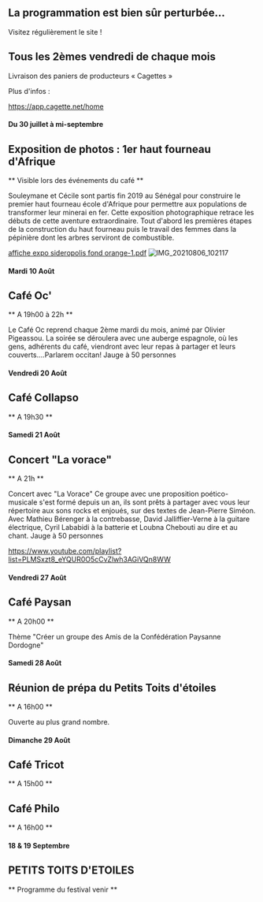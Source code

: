 

<!-- Exemple:

#### mardi 10 mars
## Café Oc.
** A partir de 18h30 **  
Où l'on partage <del>un bon repas à 8 €</del> tout en bavardant en occitan...   
__En auberge espagnole ! ! !__  
Chasdun pòrta son minjat e n'um boira tot aquò. Chacun apporte son repas et on mélange le tout. 
 [>>>> SOYEZ BENEVOLE,CLIQUEZ ICI<<<](http://www.date.marsnet.org/zqqlm9esy2sd2tfo)

fin exemple -->


## La programmation est bien sûr perturbée...
Visitez régulièrement le site !


## Tous les 2èmes vendredi de chaque mois
Livraison des paniers de producteurs « Cagettes »

Plus d'infos :

https://app.cagette.net/home

#### Du 30 juillet à mi-septembre

## Exposition de photos : 1er haut fourneau d'Afrique
** Visible lors des événements du café **

Souleymane et Cécile sont partis fin 2019 au Sénégal pour construire le premier haut fourneau école d'Afrique pour permettre aux populations de transformer leur minerai en fer. Cette exposition photographique retrace les débuts de cette aventure extraordinaire. Tout d'abord les premières étapes de la construction du haut fourneau puis le travail des femmes dans la pépinière dont les arbres serviront de combustible. 

[affiche expo sideropolis fond orange-1.pdf](https://github.com/robert-asso/cafeasso/files/6963135/affiche.expo.sideropolis.fond.orange-1.pdf)
![IMG_20210806_102117](https://user-images.githubusercontent.com/77194514/128900128-ca24c487-3b0a-4c19-88fe-5b9fb53de5af.jpg)


#### Mardi 10 Août

## Café Oc'
** A 19h00 à 22h **

Le Café Oc reprend chaque 2ème mardi du mois,
animé par Olivier Pigeassou. La soirée se déroulera avec une auberge espagnole, où les gens, adhérents du café, viendront avec leur repas à partager et leurs couverts....Parlarem occitan!
Jauge à 50 personnes

#### Vendredi 20 Août

## Café Collapso
** A 19h30 **

#### Samedi 21 Août

## Concert "La vorace"
** A 21h **

Concert avec "La Vorace"
Ce groupe avec une proposition poético-musicale s'est formé depuis un an, ils sont prêts à partager avec vous leur répertoire aux sons rocks et enjoués, sur des textes de Jean-Pierre Siméon. 
Avec Mathieu Bérenger à la contrebasse,
David Jalliffier-Verne à la guitare électrique,
Cyril Lababidi à la batterie
et Loubna Chebouti au dire et au chant.
Jauge à 50 personnes

  https://www.youtube.com/playlist?list=PLMSxzt8_eYQUR0O5cCvZlwh3AGiVQn8WW
  
#### Vendredi 27 Août  
## Café Paysan
** A 20h00 **
  
Thème "Créer un groupe des Amis de la Confédération Paysanne Dordogne"   


#### Samedi 28 Août

## Réunion de prépa du Petits Toits d'étoiles
** A 16h00 **
  
Ouverte au plus grand nombre.

#### Dimanche 29 Août

## Café Tricot
** A 15h00 **

## Café Philo
** A 16h00 **
  

#### 18 & 19 Septembre

## PETITS TOITS D'ETOILES
** Programme du festival venir **





